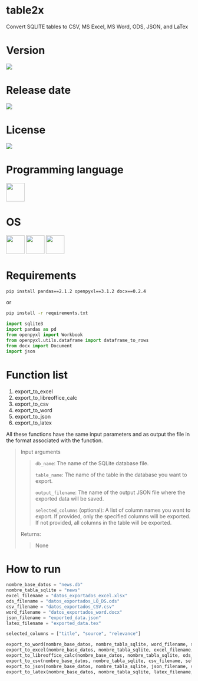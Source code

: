 # table2x

Convert SQLITE tables to CSV, MS Excel, MS Word, ODS, JSON, and LaTex

# Version

![](https://img.shields.io/badge/Version%3A-1.0-success)

# Release date

![](https://img.shields.io/badge/Release%20date-Mar%2C%2014%2C%202023-9cf)

# License

![](https://img.shields.io/github/license/Ileriayo/markdown-badges?style=for-the-badge)

# Programming language

<img src="https://img.icons8.com/?size=512&id=13441&format=png" width="50"/>

# OS

<img src="https://img.icons8.com/?size=512&id=17842&format=png" width="50"/> <img src="https://img.icons8.com/?size=512&id=122959&format=png" width="50"/> <img src="https://img.icons8.com/?size=512&id=108792&format=png" width="50"/>

# Requirements

```bash
pip install pandas==2.1.2 openpyxl==3.1.2 docx==0.2.4
```

or

```bash
pip install -r requirements.txt
```

```python
import sqlite3
import pandas as pd
from openpyxl import Workbook
from openpyxl.utils.dataframe import dataframe_to_rows
from docx import Document
import json
```

# Function list

1. export_to_excel
2. export_to_libreoffice_calc
3. export_to_csv
4. export_to_word
5. export_to_json
6. export_to_latex

All these functions have the same input parameters and as output the file in the format associated with the function.


> Input arguments
>
>> `db_name`: The name of the SQLite database file.
>> 
>> `table_name`: The name of the table in the database you want to export.
>> 
>> `output_filename`: The name of the output JSON file where the exported data will be saved.
>> 
>> `selected_columns` (optional): A list of column names you want to export. If provided, only the specified columns will be exported. If not provided, all columns in the table will be exported.
>
> Returns:
> 
>> None

# How to run

```python
nombre_base_datos = "news.db"
nombre_tabla_sqlite = "news"
excel_filename = "datos_exportados_excel.xlsx"
ods_filename = "datos_exportados_LO_DS.ods"
csv_filename = "datos_exportados_CSV.csv"
word_filename = "datos_exportados_word.docx"
json_filename = "exported_data.json"
latex_filename = "exported_data.tex"

selected_columns = ["title", "source", "relevance"]

export_to_word(nombre_base_datos, nombre_tabla_sqlite, word_filename, selected_columns)
export_to_excel(nombre_base_datos, nombre_tabla_sqlite, excel_filename, selected_columns)
export_to_libreoffice_calc(nombre_base_datos, nombre_tabla_sqlite, ods_filename, selected_columns)
export_to_csv(nombre_base_datos, nombre_tabla_sqlite, csv_filename, selected_columns)
export_to_json(nombre_base_datos, nombre_tabla_sqlite, json_filename, selected_columns)
export_to_latex(nombre_base_datos, nombre_tabla_sqlite, latex_filename, selected_columns)
```
